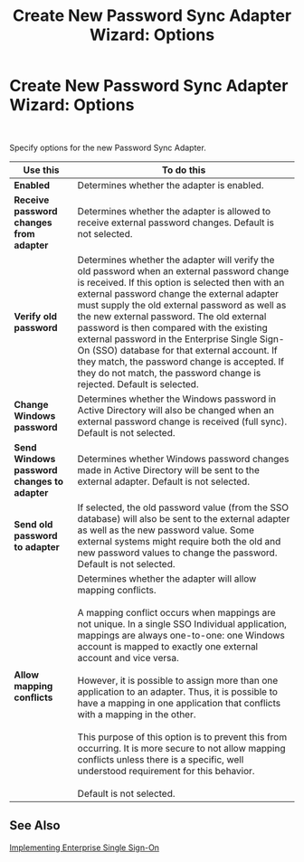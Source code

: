 ﻿---
title: 'Create New Password Sync Adapter Wizard: Options'
TOCTitle: 'Create New Password Sync Adapter Wizard: Options'
ms:assetid: aaaa5c1a-a066-42ee-93f9-b6ce065041d1
ms:mtpsurl: https://msdn.microsoft.com/en-us/library/Aa577981(v=BTS.80)
ms:contentKeyID: 51530417
ms.date: 08/30/2017
mtps_version: v=BTS.80
f1_keywords:
- bts10.esso.pws.wizard.options
---

# Create New Password Sync Adapter Wizard: Options

 

Specify options for the new Password Sync Adapter.

<table>
<thead>
<tr class="header">
<th>Use this</th>
<th>To do this</th>
</tr>
</thead>
<tbody>
<tr class="odd">
<td><strong>Enabled</strong></td>
<td>Determines whether the adapter is enabled.</td>
</tr>
<tr class="even">
<td><strong>Receive password changes from adapter</strong></td>
<td>Determines whether the adapter is allowed to receive external password changes. Default is not selected.</td>
</tr>
<tr class="odd">
<td><strong>Verify old password</strong></td>
<td>Determines whether the adapter will verify the old password when an external password change is received. If this option is selected then with an external password change the external adapter must supply the old external password as well as the new external password. The old external password is then compared with the existing external password in the Enterprise Single Sign-On (SSO) database for that external account. If they match, the password change is accepted. If they do not match, the password change is rejected. Default is selected.</td>
</tr>
<tr class="even">
<td><strong>Change Windows password</strong></td>
<td>Determines whether the Windows password in Active Directory will also be changed when an external password change is received (full sync). Default is not selected.</td>
</tr>
<tr class="odd">
<td><strong>Send Windows password changes to adapter</strong></td>
<td>Determines whether Windows password changes made in Active Directory will be sent to the external adapter. Default is not selected.</td>
</tr>
<tr class="even">
<td><strong>Send old password to adapter</strong></td>
<td>If selected, the old password value (from the SSO database) will also be sent to the external adapter as well as the new password value. Some external systems might require both the old and new password values to change the password. Default is not selected.</td>
</tr>
<tr class="odd">
<td><strong>Allow mapping conflicts</strong></td>
<td>Determines whether the adapter will allow mapping conflicts.<br />
<br />
A mapping conflict occurs when mappings are not unique. In a single SSO Individual application, mappings are always one-to-one: one Windows account is mapped to exactly one external account and vice versa.<br />
<br />
However, it is possible to assign more than one application to an adapter. Thus, it is possible to have a mapping in one application that conflicts with a mapping in the other.<br />
<br />
This purpose of this option is to prevent this from occurring. It is more secure to not allow mapping conflicts unless there is a specific, well understood requirement for this behavior.<br />
<br />
Default is not selected.</td>
</tr>
</tbody>
</table>


## See Also

[Implementing Enterprise Single Sign-On](https://msdn.microsoft.com/en-us/library/aa558712\(v=bts.80\))

